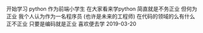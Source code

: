 开始学习 python 
作为前端小学生 在大家看来学python 简直就是不务正业  但何为正业 我个人认为作为一名程序员 (也许是未来的工程师) 在代码的领域的么有什么正不正业 只要是编码就是正业 喜欢便去学 2019-03-20